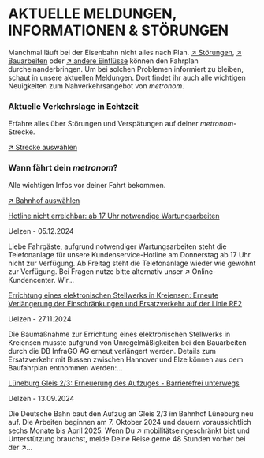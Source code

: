 AKTUELLE MELDUNGEN, INFORMATIONEN & STÖRUNGEN
==========

Manchmal läuft bei der Eisenbahn nicht alles nach Plan. [↗ Störungen](https://www.der-metronom.de/fahrplan/aktuelle-verkehrslage/), [↗ Bauarbeiten](https://www.der-metronom.de/fahrplan/baustellen-uebersicht/) oder [↗ andere Einflüsse](https://www.der-metronom.de/service/was-war-denn-da-los/) können den Fahrplan durcheinanderbringen. Um bei solchen Problemen informiert zu bleiben, schaut in unsere aktuellen Meldungen. Dort findet ihr auch alle wichtigen Neuigkeiten zum Nahverkehrsangebot von *metronom*.

### Aktuelle Verkehrslage in Echtzeit ###

Erfahre alles über Störungen und Verspätungen auf deiner *metronom*-Strecke.

[↗ Strecke auswählen](https://www.der-metronom.de/fahrplan/aktuelle-verkehrslage/)

### Wann fährt dein *metronom*? ###

Alle wichtigen Infos vor deiner Fahrt bekommen.

[↗ Bahnhof auswählen](https://www.der-metronom.de/fahrplan/wann-faehrt-mein-metronom/)

[Hotline nicht erreichbar: ab 17 Uhr notwendige Wartungsarbeiten](https://www.der-metronom.de/aktuell/hotline-nicht-erreichbar-ab-17-uhr-notwendige-wartungsarbeiten/)

 Uelzen - 05.12.2024

Liebe Fahrgäste,
aufgrund notwendiger Wartungsarbeiten steht die Telefonanlage für unsere Kundenservice-Hotline am Donnerstag ab 17 Uhr nicht zur Verfügung. Ab Freitag steht die Telefonanlage wieder wie gewohnt zur Verfügung.
Bei Fragen nutze bitte alternativ unser ↗ Online-Kundencenter.
Wir...

[Errichtung eines elektronischen Stellwerks in Kreiensen: Erneute Verlängerung der Einschränkungen und Ersatzverkehr auf der Linie RE2](https://www.der-metronom.de/aktuell/errichtung-eines-elektronischen-stellwerks-in-kreiensen-erneute-verlaengerung/)

 Uelzen - 27.11.2024

Die Baumaßnahme zur Errichtung eines elektronischen Stellwerks in Kreiensen musste aufgrund von Unregelmäßigkeiten bei den Bauarbeiten durch die DB InfraGO AG erneut verlängert werden.
Details zum Ersatzverkehr mit Bussen zwischen Hannover und Elze können aus dem Baufahrplan entnommen werden:...

[Lüneburg Gleis 2/3: Erneuerung des Aufzuges - Barrierefrei unterwegs](https://www.der-metronom.de/aktuell/lueneburg-gleis-2-3-erneuerung-des-aufzuges-barrierefrei-unterwegs/)

 Uelzen - 13.09.2024

Die Deutsche Bahn baut den Aufzug an Gleis 2/3 im Bahnhof Lüneburg neu auf. Die Arbeiten beginnen am 7. Oktober 2024 und dauern voraussichtlich sechs Monate bis April 2025.
Wenn Du ↗ mobilitätseingeschränkt bist und Unterstützung brauchst, melde Deine Reise gerne 48 Stunden vorher bei der ↗...
